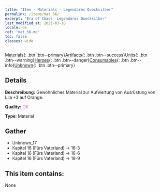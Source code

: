 ```yaml
---
title: "Item - Materials - Legendäres Quecksilber"
permalink: /Items/mat_56/
excerpt: "Era of Chaos  Legendäres Quecksilber"
last_modified_at: 2021-03-18
locale: de
ref: "mat_56.md"
toc: false
classes: wide
---
```

 [Materials](/de/Items/){: .btn .btn--primary}[Artifacts](/de/Items/Artifacts/){: .btn .btn--success}[Units](/de/Items/Units/){: .btn .btn--warning}[Heroes](/de/Items/Heroes/){: .btn .btn--danger}[Consumables](/de/Items/Consumables/){: .btn .btn--info}[Unknown](/de/Items/Unknown/){: .btn .btn--primary}

## Details
 **Beschreibung:** Gewöhnliches Material zur Aufwertung von Ausrüstung von Lila +3 auf Orange.

 **Quality:** <span style="color: #DA70D6">OK</span>

 **Type:** Material

## Gather

*    Unknown_17 
*    Kapitel 16 (Fürs Vaterland) -> 16-3 
*    Kapitel 16 (Fürs Vaterland) -> 16-6 
*    Kapitel 16 (Fürs Vaterland) -> 16-9 

## This item contains:

  None

